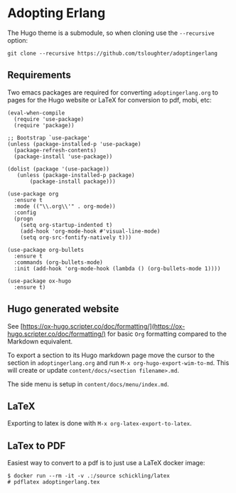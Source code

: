 # Adopting Erlang

The Hugo theme is a submodule, so when cloning use the `--recursive` option:

``` shell
git clone --recursive https://github.com/tsloughter/adoptingerlang
```

## Requirements

Two emacs packages are required for converting `adoptingerlang.org` to pages for the Hugo website or LaTeX for conversion to pdf, mobi, etc:

``` emacs-lisp
(eval-when-compile
  (require 'use-package)
  (require 'package))

;; Bootstrap `use-package'
(unless (package-installed-p 'use-package)
  (package-refresh-contents)
  (package-install 'use-package))

(dolist (package '(use-package))
   (unless (package-installed-p package)
       (package-install package)))

(use-package org
  :ensure t
  :mode (("\\.org\\'" . org-mode))
  :config
  (progn
    (setq org-startup-indented t)
    (add-hook 'org-mode-hook #'visual-line-mode)
    (setq org-src-fontify-natively t)))

(use-package org-bullets
  :ensure t
  :commands (org-bullets-mode)
  :init (add-hook 'org-mode-hook (lambda () (org-bullets-mode 1))))

(use-package ox-hugo
  :ensure t)
```

## Hugo generated website

See [https://ox-hugo.scripter.co/doc/formatting/](https://ox-hugo.scripter.co/doc/formatting/) for basic `Org` formatting compared to the Markdown equivalent.

To export a section to its Hugo markdown page move the cursor to the section in `adoptingerlang.org` and run `M-x org-hugo-export-wim-to-md`. This will create or update `content/docs/<section filename>.md`.

The side menu is setup in `content/docs/menu/index.md`.

## LaTeX

Exporting to latex is done with `M-x org-latex-export-to-latex`.

## LaTex to PDF

Easiest way to convert to a pdf is to just use a LaTeX docker image:

``` shell
$ docker run --rm -it -v .:/source schickling/latex
# pdflatex adoptingerlang.tex
```

